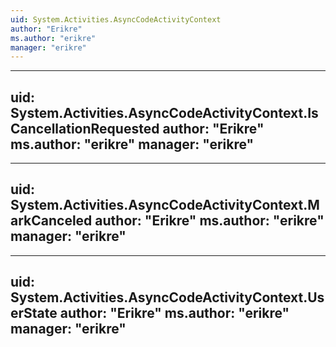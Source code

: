 ```yaml
---
uid: System.Activities.AsyncCodeActivityContext
author: "Erikre"
ms.author: "erikre"
manager: "erikre"
---
```


---
uid: System.Activities.AsyncCodeActivityContext.IsCancellationRequested
author: "Erikre"
ms.author: "erikre"
manager: "erikre"
---

---
uid: System.Activities.AsyncCodeActivityContext.MarkCanceled
author: "Erikre"
ms.author: "erikre"
manager: "erikre"
---

---
uid: System.Activities.AsyncCodeActivityContext.UserState
author: "Erikre"
ms.author: "erikre"
manager: "erikre"
---
